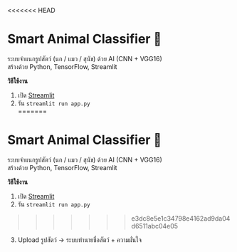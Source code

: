 <<<<<<< HEAD
# Smart Animal Classifier 🐾

ระบบจำแนกรูปสัตว์ (นก / แมว / สุนัข) ด้วย AI (CNN + VGG16)  
สร้างด้วย Python, TensorFlow, Streamlit  

**วิธีใช้งาน**  
1. เปิด [Streamlit](https://streamlit.io)  
2. รัน `streamlit run app.py`  
=======
# Smart Animal Classifier 🐾

ระบบจำแนกรูปสัตว์ (นก / แมว / สุนัข) ด้วย AI (CNN + VGG16)  
สร้างด้วย Python, TensorFlow, Streamlit  

**วิธีใช้งาน**  
1. เปิด [Streamlit](https://streamlit.io)  
2. รัน `streamlit run app.py`  
>>>>>>> e3dc8e5e1c34798e4162ad9da04d6511abc04e05
3. Upload รูปสัตว์ → ระบบทำนายชื่อสัตว์ + ความมั่นใจ